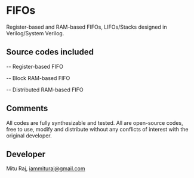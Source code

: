 # FIFOs
Register-based and RAM-based FIFOs, LIFOs/Stacks designed in Verilog/System Verilog.

Source codes included
---------------------
-- Register-based FIFO

-- Block RAM-based FIFO

-- Distributed RAM-based FIFO

Comments
--------
All codes are fully synthesizable and tested. All are open-source codes, free to use, modify and distribute without any conflicts of interest with the original developer.

Developer
---------
Mitu Raj, iammituraj@gmail.com
